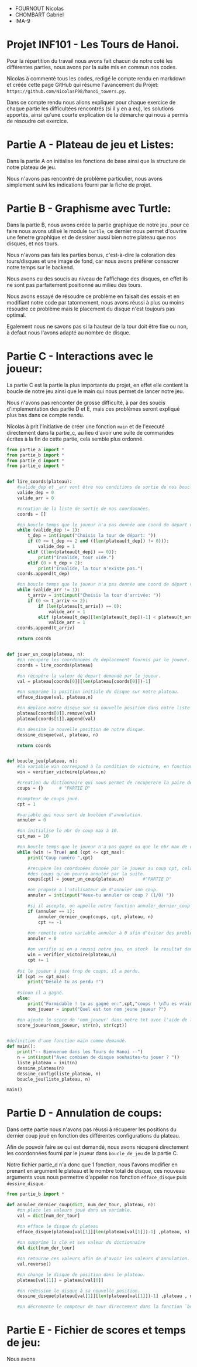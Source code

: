- FOURNOUT Nicolas
- CHOMBART Gabriel
- IMA-9

# Projet INF101 - Les Tours de Hanoi.

Pour la répartition du travail nous avons fait chacun de notre coté les différentes parties, nous avons par la suite mis en commun nos codes.

Nicolas à commenté tous les codes, redigé le compte rendu en markdown et créée cette page GitHub qui résume l'avancement du Projet: `https://github.com/NicolasF98/hanoi_towers.py`.

Dans ce compte rendu nous allons expliquer pour chaque exercice de chaque partie les difficultées rencontrés (si il y en a eu), les solutions apportés, ainsi qu'une courte explication de la démarche qui nous a permis de résoudre cet exercice.

# Partie A - Plateau de jeu et Listes:

Dans la partie A on initialise les fonctions de base ainsi que la structure de notre plateau de jeu.

Nous n'avons pas rencontré de problème particulier, nous avons simplement suivi les indications fourni par la fiche de projet.

# Partie B - Graphisme avec Turtle:

Dans la partie B, nous avons créée la partie graphique de notre jeu, pour ce faire nous avons utilisé le module `turtle`, ce dernier nous permet d'ouvrire une fenetre graphique et de dessiner
aussi bien notre plateau que nos disques, et nos tours.

Nous n'avons pas fais les parties bonus, c'est-à-dire la coloration des tours/disques et une image de fond, car nous avons préférer consacrer notre temps sur le backend.

Nous avons eu des soucis au niveau de l'affichage des disques, en effet ils ne sont pas parfaitement positionné au milieu des tours.

Nous avons essayé de résoudre ce problème en faisait des essais et en modifiant notre code par tatonnement, nous avons réussi à plus ou moins résoudre
ce problème mais le placement du disque n'est toujours pas optimal.

Egalement nous ne savons pas si la hauteur de la tour doit être fixe ou non, à defaut nous l'avons adapté au nombre de disque.

# Partie C - Interactions avec le joueur: 

La partie C est la partie la plus importante du projet, en effet elle contient la boucle de notre jeu ainsi que le main qui nous permet de lancer notre jeu.

Nous n'avons pas renconter de grosse difficulté, à par des soucis d'implementation des partie D et E, mais ces problèmes seront expliqué plus bas dans ce compte rendu.

Nicolas à prit l'initiative de créer une fonction `main` et de l'executé directement dans la partie_c, au lieu d'avoir une suite de commandes écrites à la fin de cette partie, cela semble plus ordonné.

```py
from partie_a import *
from partie_b import *
from partie_d import *
from partie_e import *


def lire_coords(plateau):
    #valide_dep et _arr vont être nos conditions de sortie de nos boucles.
    valide_dep = 0
    valide_arr = 0

    #creation de la liste de sortie de nos coordonnées.
    coords = []

    #on boucle temps que le joueur n'a pas donnée une coord de départ valide.
    while (valide_dep != 1):
        t_dep = int(input("Choisis la tour de départ: "))
        if (0 <= t_dep <= 2 and ((len(plateau[t_dep]) != 0))):
            valide_dep = 1
        elif ((len(plateau[t_dep]) == 0)):
            print("Invalide, tour vide.")
        elif (0 > t_dep > 2):
            print("Invalide, la tour n'existe pas.")
    coords.append(t_dep)

    #on boucle temps que le joueur n'a pas donnée une coord de départ valide.
    while (valide_arr != 1):
        t_arriv = int(input("Choisis la tour d'arrivée: "))
        if (0 <= t_arriv <= 2):
            if (len(plateau[t_arriv]) == 0):
                valide_arr = 1
            elif (plateau[t_dep][len(plateau[t_dep])-1] < plateau[t_arriv][len(plateau[t_arriv])-1]):
                valide_arr = 1
    coords.append(t_arriv)

    return coords


def jouer_un_coup(plateau, n):
    #on recupére les coordonnées de deplacement fournis par le joueur.
    coords = lire_coords(plateau)

    #on récupère la valeur de depart demandé par le joueur.
    val = plateau[coords[0]][len(plateau[coords[0]])-1]

    #on supprime la position initiale du disque sur notre plateau.
    efface_disque(val, plateau,n)

    #on déplace notre disque sur sa nouvelle position dans notre liste representant notre plateau.
    plateau[coords[0]].remove(val)
    plateau[coords[1]].append(val)

    #on dessine la nouvelle position de notre disque.
    dessine_disque(val, plateau, n)

    return coords


def boucle_jeu(plateau, n):
    #la variable win correspond à la condition de victoire, en fonction du plateau et de nbr de disque.
    win = verifier_victoire(plateau,n)

    #creation du dictionnaire qui nous permet de recuperere la paire de mouvement du joueur, en fonction du coup.    "PARTIE D"
    coups = {}      # "PARTIE D"

    #compteur de coups joué.
    cpt = 1 

    #variable qui nous sert de booléen d'annulation.
    annuler = 0

    #on initialise le nbr de coup max à 10.
    cpt_max = 10

    #on boucle temps que le joueur n'a pas gagné ou que le nbr max de coup n'est pas atteind.
    while (win != True) and (cpt <= cpt_max):
        print("Coup numéro ",cpt)

        #recupère les coordonées donnée par le joueur au coup cpt, cela nous permet de faire un suivi 
        #des coups qu'on pourra annuler par la suite.
        coups[cpt] = jouer_un_coup(plateau,n)       #"PARTIE D"

        #on propose a l'utilisateur de d'annuler son coup.
        annuler = int(input("Veux-tu annuler ce coup ? (1/0) "))

        #si il accepte, on appelle notre fonction annuler_dernier_coup et on decremente notre compteur.
        if (annuler == 1):
            annuler_dernier_coup(coups, cpt, plateau, n)
            cpt += -1
        
        #on remette notre variable annuler à 0 afin d'éviter des problèmes booleen au prochain tour de boucle.
        annuler = 0

        #on verifie si on a reussi notre jeu, on stock  le resultat dans une variable `win`.
        win = verifier_victoire(plateau,n)
        cpt += 1
    
    #si le joueur à joué trop de coups, il a perdu.
    if (cpt >= cpt_max):
        print("Désolé tu as perdu !")
    
    #sinon il a gagné.
    else:
        print("Formidable ! tu as gagné en:",cpt,"coups ! \nTu es vraiment beaucoup trop fort.")
        nom_joueur = input("Quel est ton nom jeune joueur ?")

    #on ajoute le score de 'nom_joueur' dans notre txt avec l'aide de la fonction 'score_joueur'.
    score_joueur(nom_joueur, str(n), str(cpt))


#definition d'une fonction main comme demandé.
def main():
    print("-- Bienvenue dans les Tours de Hanoi --")
    n = int(input("Avec combien de disque souhaites-tu jouer ? "))
    liste_plateau = init(n)
    dessine_plateau(n)
    dessine_config(liste_plateau, n)
    boucle_jeu(liste_plateau, n)

main()
```

# Partie D - Annulation de coups:

Dans cette partie nous n'avons pas réussi à récuperer les positions du dernier coup joué en fonction des différentes configurations du plateau.

Afin de pouvoir faire se qui est demandé, nous avons récuperé directement les coordonnées fourni par le joueur dans `boucle_de_jeu` de la partie C.

Notre fichier partie_d n'a donc que 1 fonction, nous l'avons modifier en prenant en argument le plateau et le nombre total de disque, ces nouveau arguments vous nous permettre d'appeler nos fonction `efface_disque` puis `dessine_disque`.

```py
from partie_b import *

def annuler_dernier_coup(dict, num_der_tour, plateau, n):
    #on place les valeurs joué dans un variable.
    val = dict[num_der_tour]

    #on efface le disque du plateau 
    efface_disque(plateau[val[1]][len(plateau[val[1]])-1] ,plateau, n)
    
    #on supprime la clé et ses valeur du dictionnaire
    del dict[num_der_tour]

    #on retourne ces valeurs afin de d'avoir les valeurs d'annulation.
    val.reverse()

    #on change le disque de position dans le plateau.
    plateau[val[1]] = plateau[val[0]]

    #on redessine le disque à sa nouvelle position.
    dessine_disque(plateau[val[1]][len(plateau[val[1]])-1] ,plateau , n)

    #on décremente le compteur de tour directement dans la fonction `boucle_de_jeu`.
```

# Partie E - Fichier de scores et temps de jeu:

Nous avons
